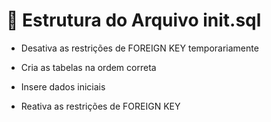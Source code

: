 # 📌 Estrutura do Arquivo init.sql

- Desativa as restrições de FOREIGN KEY temporariamente

- Cria as tabelas na ordem correta

- Insere dados iniciais

- Reativa as restrições de FOREIGN KEY